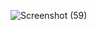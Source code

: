 ![Screenshot (59)](https://github.com/user-attachments/assets/26adb6e2-1a44-4bb7-bf84-a0aaf1ac842f)
